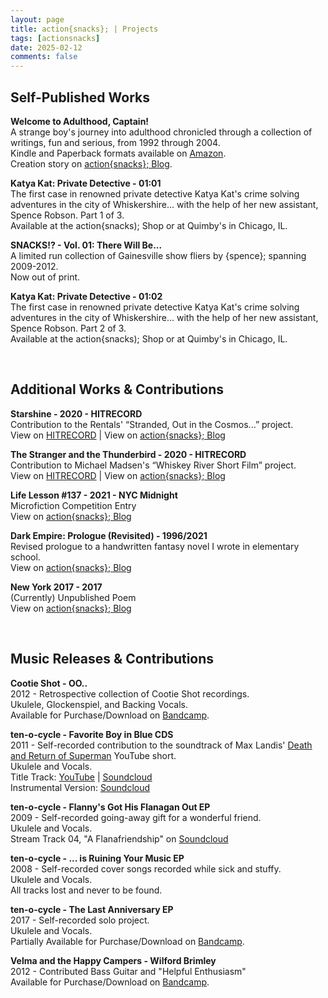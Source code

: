 ```yaml
---
layout: page
title: action{snacks}; | Projects
tags: [actionsnacks]
date: 2025-02-12
comments: false
---
```


<h2>Self-Published Works</h2>
<p><b>Welcome to Adulthood, Captain!</b>
<br>A strange boy's journey into adulthood chronicled through a collection of writings, fun and serious, from 1992 through 2004.
<br>Kindle and Paperback formats available on <a href="https://www.amazon.com/Welcome-Adulthood-Captain-Collected-Writings/dp/B084FHKXX1">Amazon</a>.
<br>Creation story on <a href="https://blog.actionsnacks.net/well-welcome-to-adulthood-captain">action{snacks}; Blog</a>.</p>

<p><b>Katya Kat: Private Detective - 01:01</b>
<br>The first case in renowned private detective Katya Kat's crime solving adventures in the city of Whiskershire... with the help of her new assistant, Spence Robson. Part 1 of 3.
<br>Available at the action{snacks); Shop or at Quimby's in Chicago, IL.</p>

<p><b>SNACKS!? - Vol. 01: There Will Be...</b>
<br>A limited run collection of Gainesville show fliers by {spence}; spanning 2009-2012.
<br>Now out of print.</p>

<p><b>Katya Kat: Private Detective - 01:02</b>
<br>The first case in renowned private detective Katya Kat's crime solving adventures in the city of Whiskershire... with the help of her new assistant, Spence Robson. Part 2 of 3.
<br>Available at the action{snacks); Shop or at Quimby's in Chicago, IL.</p>
<br>

<h2>Additional Works & Contributions</h2>
<p><b>Starshine - 2020 - HITRECORD</b>
<br>Contribution to the Rentals' “Stranded, Out in the Cosmos...” project.
<br>View on <a href="https://hitrecord.org/projects/4436089">HITRECORD</a>  |  View on <a href="https://blog.actionsnacks.net/well-welcome-to-adulthood-captain">action{snacks}; Blog</a></p>

<p><b>The Stranger and the Thunderbird - 2020 - HITRECORD</b>
<br>Contribution to Michael Madsen's “Whiskey River Short Film” project.
<br>View on <a href="https://hitrecord.org/projects/4436089">HITRECORD</a>  |  View on <a href="https://blog.actionsnacks.net/well-welcome-to-adulthood-captain">action{snacks}; Blog</a></p>

<p><b>Life Lesson #137 - 2021 - NYC Midnight</b>
<br>Microfiction Competition Entry
<br>View on <a href="https://blog.actionsnacks.net/well-welcome-to-adulthood-captain">action{snacks}; Blog</a></p>

<p><b>Dark Empire: Prologue (Revisited) - 1996/2021</b>
<br>Revised prologue to a handwritten fantasy novel I wrote in elementary school.
<br>View on <a href="https://blog.actionsnacks.net/well-welcome-to-adulthood-captain">action{snacks}; Blog</a></p>

<p><b>New York 2017 - 2017</b>
<br>(Currently) Unpublished Poem
<br>View on <a href="https://blog.actionsnacks.net/well-welcome-to-adulthood-captain">action{snacks}; Blog</a></p>
<br>

<h2>Music Releases & Contributions</h2>
<p><b>Cootie Shot - OO..</b>
<br>2012 - Retrospective collection of Cootie Shot recordings. 
<br>Ukulele, Glockenspiel, and Backing Vocals.
<br>Available for Purchase/Download on <a href="https://cootieshot.bandcamp.com/album/oo">Bandcamp</a>.</p>

<p><b>ten-o-cycle - Favorite Boy in Blue CDS</b>
<br>2011 - Self-recorded contribution to the soundtrack of  Max Landis' <a href="https://youtu.be/0PlwDbSYicM?si=6g-ToK4HTVzz1O7g">Death and Return of Superman</a> YouTube short. 
<br>Ukulele and Vocals.
<br>Title Track: <a href="https://youtu.be/7vpqD1-etEg?si=tU8oXAmctRBNd3Ob">YouTube</a> | <a href="https://soundcloud.com/tenocycle/favorite-boy-in-blue">Soundcloud</a>
<br>Instrumental Version: <a href="https://soundcloud.com/tenocycle/favorite-boy-in-blue-instrumental">Soundcloud</a></p>

<p><b>ten-o-cycle - Flanny's Got His Flanagan Out EP</b>
<br>2009 - Self-recorded going-away gift for a wonderful friend. 
<br>Ukulele and Vocals.
<br>Stream Track 04, "A Flanafriendship" on <a href="https://soundcloud.com/tenocycle/a-flanafriendship">Soundcloud</a></p>

<p><b>ten-o-cycle - ... is Ruining Your Music EP</b>
<br>2008 - Self-recorded cover songs recorded while sick and stuffy. 
<br>Ukulele and Vocals.
<br>All tracks lost and never to be found.</p>

<p><b>ten-o-cycle - The Last Anniversary EP</b>
<br>2017 - Self-recorded solo project. 
<br>Ukulele and Vocals.
<br>Partially Available for Purchase/Download on <a href="https://tenocycle.bandcamp.com/album/the-last-anniversary">Bandcamp</a>.</p>

<p><b>Velma and the Happy Campers - Wilford Brimley</b>
<br>2012 - Contributed Bass Guitar and "Helpful Enthusiasm"
<br>Available for Purchase/Download on <a href="https://velmaandthehappycampers.bandcamp.com/album/wilford-brimley">Bandcamp</a>.</p>
